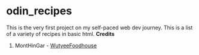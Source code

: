 # odin_recipes
This is the very first project on my self-paced web dev journey.
This is a list of a variety of recipes in basic html.
**Credits**
1. MontHinGar - [WutyeeFoodhouse](https://www.wutyeefoodhouse.com/en/?p=9)